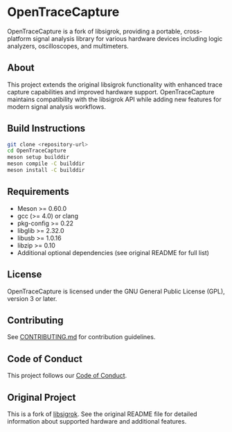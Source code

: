 # OpenTraceCapture

OpenTraceCapture is a fork of libsigrok, providing a portable, cross-platform signal analysis library for various hardware devices including logic analyzers, oscilloscopes, and multimeters.

<!-- Build optimization test: trigger MSVC build to test caching improvements -->

## About

This project extends the original libsigrok functionality with enhanced trace capture capabilities and improved hardware support. OpenTraceCapture maintains compatibility with the libsigrok API while adding new features for modern signal analysis workflows.

## Build Instructions

```bash
git clone <repository-url>
cd OpenTraceCapture
meson setup builddir
meson compile -C builddir
meson install -C builddir
```

## Requirements

- Meson >= 0.60.0
- gcc (>= 4.0) or clang
- pkg-config >= 0.22
- libglib >= 2.32.0
- libusb >= 1.0.16
- libzip >= 0.10
- Additional optional dependencies (see original README for full list)

## License

OpenTraceCapture is licensed under the GNU General Public License (GPL), version 3 or later.

## Contributing

See [CONTRIBUTING.md](CONTRIBUTING.md) for contribution guidelines.

## Code of Conduct

This project follows our [Code of Conduct](CODE_OF_CONDUCT.md).

## Original Project

This is a fork of [libsigrok](http://sigrok.org/wiki/Libsigrok). See the original README file for detailed information about supported hardware and additional features.
